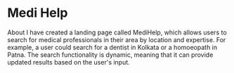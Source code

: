 # Medi Help
 
About
I have created a landing page called MediHelp, which allows users to search for medical professionals in their area by location and expertise. For example, a user could search for a dentist in Kolkata or a homoeopath in Patna. The search functionality is dynamic, meaning that it can provide updated results based on the user's input.
